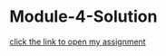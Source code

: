 # Module-4-Solution
[click the link to open my assignment](https://github.com/Maiken562/Module-4-Solution/edit/main/index.html)
